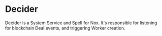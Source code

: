 # Decider

Decider is a System Service and Spell for Nox. It's responsible for listening for blockchain Deal events, and triggering Worker creation.
